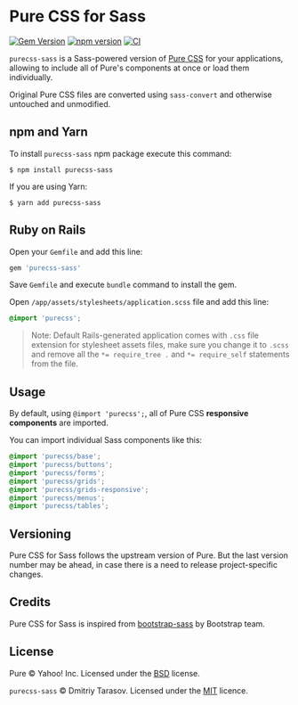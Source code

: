 # Pure CSS for Sass

[![Gem Version](https://badge.fury.io/rb/purecss-sass.svg)](https://badge.fury.io/rb/purecss-sass)
[![npm version](https://badge.fury.io/js/purecss-sass.svg)](https://badge.fury.io/js/purecss-sass)
[![CI](https://github.com/rubysamurai/purecss-sass/workflows/CI/badge.svg)](https://github.com/rubysamurai/purecss-sass/actions?query=workflow%3ACI)

`purecss-sass` is a Sass-powered version of [Pure CSS](https://purecss.io/) for your applications, allowing to include all of Pure's components at once or load them individually.

Original Pure CSS files are converted using `sass-convert` and otherwise untouched and unmodified.

## npm and Yarn

To install `purecss-sass` npm package execute this command:

```
$ npm install purecss-sass
```

If you are using Yarn:

```
$ yarn add purecss-sass
```

## Ruby on Rails

Open your `Gemfile` and add this line:

```ruby
gem 'purecss-sass'
```

Save `Gemfile` and execute `bundle` command to install the gem.

Open `/app/assets/stylesheets/application.scss` file and add this line:

```scss
@import 'purecss';
```

> Note: Default Rails-generated application comes with `.css` file extension for stylesheet assets files, make sure you change it to `.scss` and remove all the `*= require_tree .` and `*= require_self` statements from the file.

## Usage

By default, using `@import 'purecss';`, all of Pure CSS **responsive components** are imported.

You can import individual Sass components like this:

```scss
@import 'purecss/base';
@import 'purecss/buttons';
@import 'purecss/forms';
@import 'purecss/grids';
@import 'purecss/grids-responsive';
@import 'purecss/menus';
@import 'purecss/tables';
```

## Versioning

Pure CSS for Sass follows the upstream version of Pure. But the last version number may be ahead, in case there is a need to release project-specific changes.

## Credits

Pure CSS for Sass is inspired from [bootstrap-sass](https://github.com/twbs/bootstrap-sass) by Bootstrap team.

## License

Pure © Yahoo! Inc. Licensed under the [BSD](https://github.com/pure-css/pure/blob/master/LICENSE) license.

`purecss-sass` © Dmitriy Tarasov. Licensed under the [MIT](LICENSE.txt) licence.
